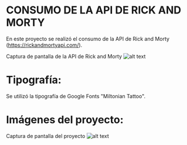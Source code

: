 # CONSUMO DE LA API DE RICK AND MORTY

En este proyecto se realizó el consumo de la API de Rick and Morty (https://rickandmortyapi.com/).

Captura de pantalla de la API de Rick and Morty
![alt text](./apiRandM.png)

# Tipografía:
Se utilizó la tipografía de Google Fonts "Miltonian Tattoo".

# Imágenes del proyecto:
Captura de pantalla del proyecto
![alt text](./proyecto.png)

